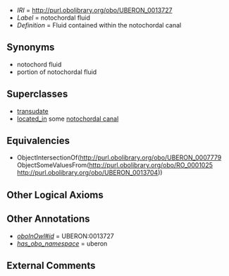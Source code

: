  * *IRI* = http://purl.obolibrary.org/obo/UBERON_0013727
 * *Label* = notochordal fluid
 * *Definition* = Fluid contained within the notochordal canal

## Synonyms

 * notochord fluid
 * portion of notochordal fluid

## Superclasses

 * [transudate](../../UBERON/79/UBERON_0007779.md)
 * [located_in](../../RO/25/RO_0001025.md) some [notochordal canal](../../UBERON/04/UBERON_0013704.md)

## Equivalencies

 * ObjectIntersectionOf(<http://purl.obolibrary.org/obo/UBERON_0007779> ObjectSomeValuesFrom(<http://purl.obolibrary.org/obo/RO_0001025> <http://purl.obolibrary.org/obo/UBERON_0013704>))

## Other Logical Axioms


## Other Annotations

 * *[oboInOwl#id](../../id/oboInOwl#id.md)* = UBERON:0013727
 * *[has_obo_namespace](../../ce/oboInOwl#hasOBONamespace.md)* = uberon

## External Comments

